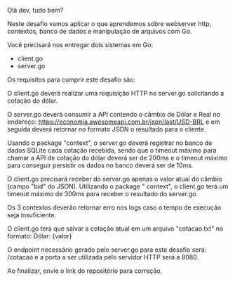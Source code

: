 Olá dev, tudo bem?

Neste desafio vamos aplicar o que aprendemos sobre webserver http, contextos,
banco de dados e manipulação de arquivos com Go.

Você precisará nos entregar dois sistemas em Go:

- client.go
- server.go

Os requisitos para cumprir este desafio são:

O client.go deverá realizar uma requisição HTTP no server.go solicitando a cotação do dólar.

O server.go deverá consumir a API contendo o câmbio de Dólar e Real no
endereço: https://economia.awesomeapi.com.br/json/last/USD-BRL e em seguida deverá retornar no formato JSON o resultado
para o cliente.

Usando o package "context", o server.go deverá registrar no banco de dados SQLite cada cotação recebida, sendo que o
timeout máximo para chamar a API de cotação do dólar deverá ser de 200ms e o timeout máximo para conseguir persistir os
dados no banco deverá ser de 10ms.

O client.go precisará receber do server.go apenas o valor atual do câmbio (campo "bid" do JSON). Utilizando o package "
context", o client.go terá um timeout máximo de 300ms para receber o resultado do server.go.

Os 3 contextos deverão retornar erro nos logs caso o tempo de execução seja insuficiente.

O client.go terá que salvar a cotação atual em um arquivo "cotacao.txt" no formato: Dólar: {valor}

O endpoint necessário gerado pelo server.go para este desafio será: /cotacao e a porta a ser utilizada pelo servidor
HTTP será a 8080.

Ao finalizar, envie o link do repositório para correção.